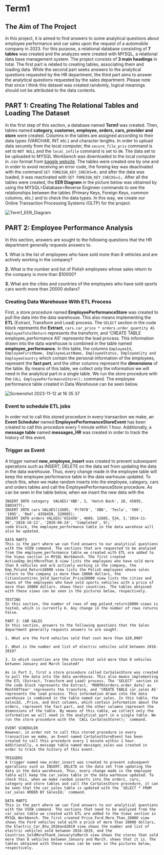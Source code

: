# Term1

## The Aim of The Project
In this project, it is aimed to find answers to some analytical questions about employee performance and car sales upon the request of a automobile company in 2023. For this purpose, a relational database consisting of **7 tables** was created and the analyzes were created with MYSQL, a relational data base management system. The project consists of **3 main headings** in total. The first part is related to creating tables, associating them and loading data. While the second part seeks answers to the analytical questions requested by the HR department, the third part aims to answer the analytical questions requested by the sales department. Please note that since I think this dataset was created randomly, logical meanings should not be attributed to the data contents.

## PART 1: Creating The Relational Tables and Loading The Dataset
In the first step of this section, a database named **Term1** was created. Then, tables named **category, customer, employee, orders, cars, provider and store** were created. Columns in the tables are assigned according to their data types (VARCHAR, INT etc.) and character lengths. In order to upload data securely from the local computer, the `secure_file_priv` command is set to `NOT NULL` and the `local_infile` command is set to `ON`. The data set to be uploaded to MYSQL Workbench was downloaded to the local computer in .csv format from [kaggle website](https://www.kaggle.com/datasets/grncode/automotive-sector-compherensive-business-data-2023/data). The tables were created one by one and in order to avoid receiving an error code, the foreing key was deactivated with the command `SET FOREIGN_KEY_CHECKS=0;` and after the data was loaded, it was reactivated with `SET FOREIGN_KEY_CHECKS=1;`. After all the tables were created, the **EER Diagram** in the picture below was obtained by using the MYSQL>Database>Reverse Engineer commands to see the relationships between the tables (Primary Keys, Foreign Keys, common columns, etc.) and to check the data types. In this way, we create our Online Transaction Processing Systems (OLTP) for the project.

![Term1_EER_Diagram](https://github.com/ab-dum/Term1/assets/141356115/9e44246c-f6f7-4352-8776-424f2564c6ed)


## PART 2: Employee Performance Analysis
In this section, answers are sought to the following questions that the HR department generally requests answers to.

**1.** What is the list of employees who have sold more than 8 vehicles and are actively working in the company?

**2.** What is the number and list of Polish employees whose sales return to the company is more than $10000?

**3.** What are the cities and countries of the employees who have sold sports cars worth more than 20000 dollars?

### Creating Data Warehouse With ETL Process
First, a store procedure named **EmployeePerformanceStore** was created to pull the data into the data warehouse. This also means implementing the **ETL** (Extract, Transform and Load) process. The `SELECT` section in the code block represents the **Extract**, `cars.car_price * orders.order_quantity AS EmployeeTotalReturn` represents the transform, and 'CREATE TABLE employee_performance AS' represents the load process. This information drawn into the data warehouse is combined in the table named **employee_performance.** In this table, the columns `EmployeeId, EmployeeFirstName, EmployeeLastName, EmployeeStatus, EmployeeCity and EmployeeCountry` which contain the personal information of the employees, represent the **fact part**, and the other columns represent the **dimensions** of the table. By means of this table, we collect only the information we will need in the analytical part in a single table. We run the store procedure with the `CALL EmployeePerformanceStore();` command. The employee performance table created in Data Warehouse can be seen below.

![Screenshot 2023-11-12 at 16 35 37](https://github.com/ab-dum/Term1/assets/141356115/24278f6f-cd8c-421a-b448-349e3ebad7cb)

### Event to schedule ETL jobs
In order not to call this stored procedure in every transaction we make, an **Event Scheduler** named **EmployeePerformanceStoreEvent** has been created to call this procedure every 1 minute within 1 hour. Additionally, a **message table** named **messages_HR** was created in order to track the history of this event.

### Trigger as Event
A trigger named **new_employee_insert** was created to prevent subsequent operations such as INSERT, DELETE on the data set from updating the data in the data warehouse. Thus, every change made in the employee table will keep the employee performance table in the data warhouse updated. To check this, when we make random inserts into the employee, category, cars and orders tables and call the EmployeePerformanceStore procedure. As can be seen in the table below, when we insert the new data with the 
```INSERT INTO employee VALUES(3, 534, 'Okan', 'Buruk', '2013-07-04','328-098-48', 'okanburuk@example.com', 'Off', 43567, 'Istanbul', 'Turkey');
INSERT INTO category  VALUES('XBD', 3, 'Hatch Back', 28, 45895, 5803477);
INSERT INTO cars VALUES(12605, 'Pr7078', 'XBD', 'Tesla', 'X90', '1995', 'Red', 4356459, 320985);
INSERT INTO orders VALUES('O32456', 4689, 12605, 534, 3,'2014-11-06','2018-10-12', '2020-06-24', 'Completed', 9);```
code block, the employee_performance table in the data warehose will also be updated.

DATA MARTS
This is the part where we can find answers to our analytical questions with the VIEW command. The sections that are requested to be analyzed from the employee_performance table we created with ETL are added to the Views section in MYSQL Workbench. The first created ActiveEmp_UnitMoreThan_8 view lists the employees who have sold more than 8 vehicles and are actively working in the company, the Emp_Poland_Return10000 view lists the Polish employees whose sales return to the company is more than 10000 dollars, the CitiesCountires_Sold_SportsCar_Price20000 view lists the cities and towns of the employees who have sold sports vehicles with a price of more than 20000 dollars. shows their countries. The tables obtained with these views can be seen in the pictures below, respectively.

TESTING
In this section, the number of rows of emp_poland_return10000 views is tested, which is currently 6. Any change in the number of rows returns False.

PART 3: CAR SALES
In this section, answers to the following questions that the Sales department generally requests answers to are sought.

1. What are the Ford vehicles sold that cost more than $20,000?

2. What is the number and list of electric vehicles sold between 2016-2019?

3. In which countries are the stores that sold more than 8 vehicles between January and March located?

As in Part 2, first a store procedure called CarSalesStore was created to pull the data into the data warehouse. This also means implementing the ETL (Extract, Transform and Load) process. The 'SELECT' section in the code block represents the Extract, 'MONTH(orders.order_date) as MonthOfYear' represents the transform, and 'CREATE TABLE car_sales AS' represents the load process. This information drawn into the data warehouse is combined in the table named car_sales. In this table, the SalesId, ,Price, and Unit columns, which contain information about the orders, represent the fact part, and the other columns represent the dimensions of the table. By means of this table, we collect only the information we will need in the analytical part in a single table. We run the store procedure with the `CALL CarSalesStore();` command.

EVENT SCHEDULER
However, in order not to call this stored procedure in every transaction we make, an Event named CarSalesStoreEvent has been created to call this procedure every 1 minute within 1 hour. Additionally, a message table named messages_sales was created in order to track the history of this event.

TRIGGERS
A trigger named new_order_insert was created to prevent subsequent operations such as INSERT, DELETE on the data set from updating the data in the data warehouse. Thus, every change made in the employee table will keep the car_sales table in the data warhouse updated. To check this, when we make random inserts into the orders, cars, category and store tables and call the CarSalesStore procedure, it can be seen that the car_sales table is updated with the `SELECT * FROM car_sales ORDER BY SalesId;` command.

DATA MARTS
This is the part where we can find answers to our analytical questions with the VIEW command. The sections that need to be analyzed from the car_sales table we created with ETL are added to the Views section in MYSQL Workbench. The first created Price_Ford_More_Than_20000 view shows the Ford vehicles sold with a price of more than 20000 dollars, the Electric_Car_Btw_2016and2019 view shows the number and list of electric vehicles sold between 2016-2019, and the Countries_SoldMoreThan8_JanuarytoMarch view shows the stores that sold more than 8 vehicles between January and March. shows that it is. The tables obtained with these views can be seen in the pictures below, respectively.
